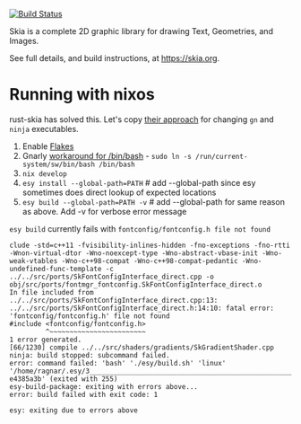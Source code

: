 [![Build Status](https://dev.azure.com/revery-ui/revery/_apis/build/status/revery-ui.esy-skia?branchName=master)](https://dev.azure.com/revery-ui/revery/_build/latest?definitionId=13&branchName=master)

Skia is a complete 2D graphic library for drawing Text, Geometries, and Images.

See full details, and build instructions, at https://skia.org.


# Running with nixos

rust-skia has solved this. Let's copy [their approach](https://github.com/rust-skia/rust-skia/blob/0f84ea69ac560cbf141a0b94297c59a2d597f774/skia-bindings/README.md#changing-the-executable-used-as-ninja-and-gn) for changing `gn` and `ninja` executables.

1. Enable [Flakes](https://nixos.wiki/wiki/Flakes)
1. Gnarly [workaround for /bin/bash](https://discourse.nixos.org/t/add-bin-bash-to-avoid-unnecessary-pain/5673) - `sudo ln -s /run/current-system/sw/bin/bash /bin/bash`
1. `nix develop`
1. `esy install --global-path=PATH` # add --global-path since esy sometimes does direct lookup of expected locations
1. `esy build --global-path=PATH -v` # add --global-path for same reason as above. Add -v for verbose error message

`esy build` currently fails with `fontconfig/fontconfig.h file not found`

```
clude -std=c++11 -fvisibility-inlines-hidden -fno-exceptions -fno-rtti -Wnon-virtual-dtor -Wno-noexcept-type -Wno-abstract-vbase-init -Wno-weak-vtables -Wno-c++98-compat -Wno-c++98-compat-pedantic -Wno-undefined-func-template -c ../../src/ports/SkFontConfigInterface_direct.cpp -o obj/src/ports/fontmgr_fontconfig.SkFontConfigInterface_direct.o
In file included from ../../src/ports/SkFontConfigInterface_direct.cpp:13:
../../src/ports/SkFontConfigInterface_direct.h:14:10: fatal error: 'fontconfig/fontconfig.h' file not found
#include <fontconfig/fontconfig.h>
         ^~~~~~~~~~~~~~~~~~~~~~~~~
1 error generated.
[66/1230] compile ../../src/shaders/gradients/SkGradientShader.cpp
ninja: build stopped: subcommand failed.
error: command failed: 'bash' './esy/build.sh' 'linux' '/home/ragnar/.esy/3__________________________________________________________________/i/esy_libjpeg_turbo-e4385a3b' (exited with 255)
esy-build-package: exiting with errors above...
error: build failed with exit code: 1
  
esy: exiting due to errors above

```
